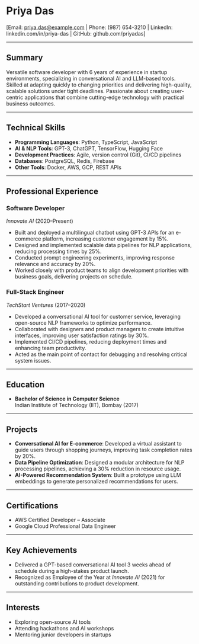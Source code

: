 # **Priya Das**
[Email: priya.das@example.com | Phone: (987) 654-3210 | LinkedIn: linkedin.com/in/priya-das | GitHub: github.com/priyadas]

---

## **Summary**
Versatile software developer with 6 years of experience in startup environments, specializing in conversational AI and LLM-based tools. Skilled at adapting quickly to changing priorities and delivering high-quality, scalable solutions under tight deadlines. Passionate about creating user-centric applications that combine cutting-edge technology with practical business outcomes.

---

## **Technical Skills**
- **Programming Languages**: Python, TypeScript, JavaScript
- **AI & NLP Tools**: GPT-3, ChatGPT, TensorFlow, Hugging Face
- **Development Practices**: Agile, version control (Git), CI/CD pipelines
- **Databases**: PostgreSQL, Redis, Firebase
- **Other Tools**: Docker, AWS, GCP, REST APIs

---

## **Professional Experience**

### **Software Developer**  
*Innovate AI* (2020–Present)  
- Built and deployed a multilingual chatbot using GPT-3 APIs for an e-commerce platform, increasing customer engagement by 15%.  
- Designed and implemented scalable data pipelines for NLP applications, reducing processing times by 25%.  
- Conducted prompt engineering experiments, improving response relevance and accuracy by 20%.  
- Worked closely with product teams to align development priorities with business goals, delivering projects on schedule.

### **Full-Stack Engineer**  
*TechStart Ventures* (2017–2020)  
- Developed a conversational AI tool for customer service, leveraging open-source NLP frameworks to optimize performance.  
- Collaborated with designers and product managers to create intuitive interfaces, improving user satisfaction ratings by 30%.  
- Implemented CI/CD pipelines, reducing deployment times and enhancing team productivity.  
- Acted as the main point of contact for debugging and resolving critical system issues.

---

## **Education**
- **Bachelor of Science in Computer Science**  
  Indian Institute of Technology (IIT), Bombay (2017)

---

## **Projects**
- **Conversational AI for E-commerce**: Developed a virtual assistant to guide users through shopping journeys, improving task completion rates by 20%.  
- **Data Pipeline Optimization**: Designed a modular architecture for NLP processing pipelines, achieving a 30% reduction in resource usage.  
- **AI-Powered Recommendation System**: Built a prototype using LLM embeddings to generate personalized recommendations for users.

---

## **Certifications**
- AWS Certified Developer – Associate  
- Google Cloud Professional Data Engineer  

---

## **Key Achievements**
- Delivered a GPT-based conversational AI tool 3 weeks ahead of schedule during a high-stakes product launch.  
- Recognized as Employee of the Year at *Innovate AI* (2021) for outstanding contributions to product development.

---

## **Interests**
- Exploring open-source AI tools  
- Attending hackathons and AI workshops  
- Mentoring junior developers in startups
